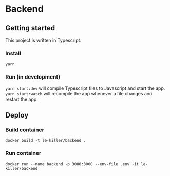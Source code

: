 # Backend

## Getting started

This project is written in Typescript.

### Install

`yarn`

### Run (in development)

`yarn start:dev` will compile Typescript files to Javascript and start the app.
`yarn start:watch` will recompile the app whenever a file changes and restart the app.

## Deploy

### Build container

`docker build -t le-killer/backend .`

### Run container

`docker run --name backend -p 3000:3000 --env-file .env -it le-killer/backend`
